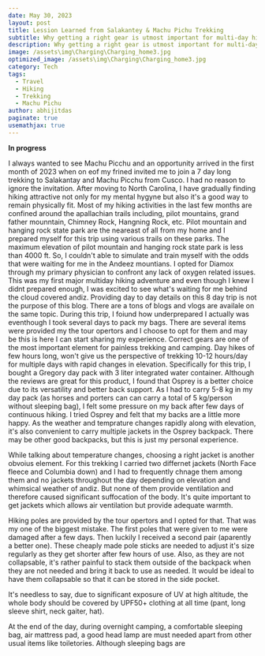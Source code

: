 ```yaml
---
date: May 30, 2023
layout: post
title: Lession Learned from Salakantey & Machu Pichu Trekking
subtitle: Why getting a right gear is utmost important for multi-day hiking
description: Why getting a right gear is utmost important for multi-day hiking.
image: /assets\img\Charging\Charging_home3.jpg
optimized_image: /assets\img\Charging\Charging_home3.jpg
category: Tech
tags:
  - Travel
  - Hiking
  - Trekking
  - Machu Pichu
author: abhijitdas
paginate: true
usemathjax: true
---
```


**In progress** 

I always wanted to see Machu Picchu and an opportunity arrived in the first month of 2023 when on eof my frined invited me to join a 7 day long trekking to Salakantay and Machu Picchu from Cusco. I had no reason to ignore the invitation. After moving to North Carolina, I have gradually finding hiking attractive not only for my mental hygyne but also it's a good way to remain physically fit. Most of my hiking activities in the last few months are confined around the apallachian trails including, pilot mountains, grand father mounntain, Chimney Rock, Hangning Rock, etc. Pilot mountain and hanging rock state park are the neareast of all from my home and I prepared myself for this trip using various trails on these parks. The maximum elevation of pilot mountain and hanging rock state park is less than 4000 ft. So, I couldn't able to simulate and train myself with the odds that were waiting for me in the Andeez mountians. I opted for Diamox through my primary physician to confront any lack of oxygen related issues. This was my first major multiday hiking adventure and even though I knew I didnt prepared enough, I was excited to see what's waiting for me behind the cloud covered andiz. Providing day to day details on this 8 day trip is not the purpose of this blog. There are a tons of blogs and vlogs are availale on the same topic. During this trip, I foiund how underprepared I actually was eventhough I took several days to pack my bags. There are several items were provided my the tour opertors and I choose to opt for them and may be this is here I can start sharing my experience.
Correct gears are one of the most important element for painless trekking and camping. Day hikes of few hours long, won't give us the perspective of trekking 10-12 hours/day for multiple days with rapid changes in elevation. Specifically for this trip, I bought a Gregory day pack with 3 liter integrated water container. Although the reviews are great for this product, I found that Osprey is a better choice due to its versatility and better back support. As I had to carry 5-8 kg in my day pack (as horses and porters can can carry a total of 5 kg/person without sleeping bag), I felt some pressure on my back after few days of continuous hiking. I tried Osprey and felt that my backs are a little more happy. As the weather and temprature changes rapidly along with elevation, it's also convenient to carry multiple jackets in the Osprey backpack. There may be other good backpacks, but this is just my personal experience.

While talking about temperature changes, choosing a right jacket is another obvoius element. For this trekking I carried two differnet jackets (North Face fleece and Columbia down) and I had to frequently chnage  them among them and no jackets throughout the day depending on elevation and whimsical weather of andiz. But none of them provide ventilation and therefore caused significant suffocation of the body. It's quite important to get jackets which allows air ventilation but provide adequate warmth. 

Hiking poles are provided by the tour opertors and I opted for that. That was my one of the biggest mistake. The first poles that were given to me were damaged after a few days. Then luckily I received a second pair (aparently a better one). These cheaply made pole sticks are needed to adjust it's size regularly as they get shorter after few hours of use. Also, as they are not collapsable, it's rather painful to stack them outside of the backpack when they are not needed and bring it back to use as needed. It would be ideal to have them collapsable so that it can be stored in the side pocket. 

It's needless to say, due to significant exposure of UV at high altitude, the whole body should be covered by UPF50+ clothing at all time (pant, long sleeve shirt, neck gaiter, hat).

At the end of the day, during overnight camping, a comfortable sleeping bag, air mattress pad, a good head lamp are must needed apart from other usual items like toiletories. Although sleeping bags are 





